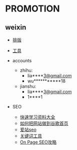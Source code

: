 # PROMOTION

## weixin
* [排版](https://www.jianshu.com/p/5326de235497)
* [工具](https://www.135editor.com/)

* accounts
    * zhihu: 
        * lia****3@gmail.com
        * wu***********18
    * jianshu:
        * lia****3@gmail.com
        * 1****1

* SEO
    * [快速学习资料大全](https://www.zbniufeng.com/learn-seo-fast/)
    * [如何把网站做到谷歌首页](https://www.yiquanseo.com/gugepaimingshangshouye/)
    * [爱站seo](http://seo.aizhan.com/base/)
    * [关键词工具](https://zhuanlan.zhihu.com/p/41226398)
    * [On Page SEO攻略](https://www.yiquanseo.com/zhanneionpageseo/)